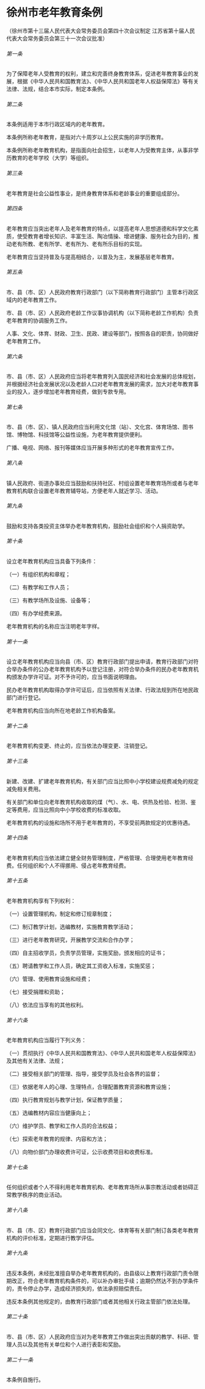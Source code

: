 # 徐州市老年教育条例

<!-- INFO END -->

（徐州市第十三届人民代表大会常务委员会第四十次会议制定 江苏省第十届人民代表大会常务委员会第三十一次会议批准）

###### 第一条

为了保障老年人受教育的权利，建立和完善终身教育体系，促进老年教育事业的发展，根据《中华人民共和国教育法》、《中华人民共和国老年人权益保障法》等有关法律、法规，结合本市实际，制定本条例。

###### 第二条

本条例适用于本市行政区域内的老年教育。

本条例所称老年教育，是指对六十周岁以上公民实施的非学历教育。

本条例所称老年教育机构，是指面向社会招生，以老年人为受教育主体，从事非学历教育的老年学校（大学）等组织。

###### 第三条

老年教育是社会公益性事业，是终身教育体系和老龄事业的重要组成部分。

###### 第四条

老年教育应当突出老年人及老年教育的特点，以提高老年人思想道德和科学文化素质，使受教育者增长知识、丰富生活、陶冶情操、增进健康、服务社会为目的，推动老有所教、老有所学、老有所为、老有所乐目标的实现。

老年教育应当坚持普及与提高相结合，以普及为主，发展基层老年教育。

###### 第五条

市、县（市、区）人民政府教育行政部门（以下简称教育行政部门）主管本行政区域内的老年教育工作。

市、县（市、区）人民政府老龄工作议事协调机构（以下简称老龄工作机构）负责老年教育的协调服务工作。

人事、文化、体育、财政、卫生、民政、建设等部门，按照各自的职责，协同做好老年教育工作。

###### 第六条

市、县（市、区）人民政府应当将老年教育列入国民经济和社会发展的总体规划，并根据经济社会发展状况以及老龄人口对老年教育发展的需求，加大对老年教育事业的投入，逐步增加老年教育经费，做到专款专用。

###### 第七条

市、县（市、区）、镇人民政府应当利用文化馆（站）、文化宫、体育场馆、图书馆、博物馆、科技馆等公益性设施，为老年教育提供便利。

广播、电视、网络、报刊等媒体应当开展多种形式的老年教育宣传工作。

###### 第八条

镇人民政府、街道办事处应当鼓励和扶持社区、村组设置老年教育场所或者与老年教育机构联合设置老年教育辅导站，方便老年人就近学习、活动。

###### 第九条

鼓励和支持各类投资主体举办老年教育机构，鼓励社会组织和个人捐资助学。

###### 第十条

设立老年教育机构应当具备下列条件：

（一）有组织机构和章程；

（二）有教学和工作人员；

（三）有教学场所及设施、设备等；

（四）有办学经费来源。

老年教育机构的名称应当注明老年字样。

###### 第十一条

设立老年教育机构应当向县（市、区）教育行政部门提出申请，教育行政部门对符合举办条件的公办老年教育机构予以登记注册，对符合举办条件的民办老年教育机构颁发办学许可证。对不予许可的，应当书面说明理由。

民办老年教育机构取得办学许可证后，应当依照有关法律、行政法规到所在地民政部门进行登记。

老年教育机构应当向所在地老龄工作机构备案。

###### 第十二条

老年教育机构变更、终止的，应当依法办理变更、注销登记。

###### 第十三条

新建、改建、扩建老年教育机构，有关部门应当比照中小学校建设规费减免的规定减免相关费用。

有关部门和单位向老年教育机构收取的煤（气）、水、电、供热及检验、检测、鉴定等费用，应当比照向中小学校收费的标准收取。

老年教育机构的设施和场所不用于老年教育的，不享受前两款规定的优惠待遇。

###### 第十四条

老年教育机构应当依法建立健全财务管理制度，严格管理、合理使用老年教育经费。任何组织和个人不得挪用、侵占老年教育经费。

###### 第十五条

老年教育机构享有下列权利：

（一）设置管理机构，制定和修订规章制度；

（二）制订教学计划，选编教材，实施教育教学活动；

（三）进行老年教育研究，开展教学交流和合作办学；

（四）自主招收学员，负责学员管理，实施奖励，颁发相应的证书；

（五）聘请教学和工作人员，确定其工资收入标准，实施奖惩；

（六）管理、使用教育设施和经费；

（七）接受捐赠和资助；

（八）依法应当享有的其他权利。

###### 第十六条

老年教育机构应当履行下列义务：

（一）贯彻执行《中华人民共和国教育法》、《中华人民共和国老年人权益保障法》及其他有关法律、法规；

（二）接受相关部门的管理、指导，接受学员及社会各界的监督；

（三）依据老年人的心理、生理特点，合理配置教育资源和教育设施；

（四）执行教育规划与教学计划，保证教学质量；

（五）选编教材内容应当健康向上；

（六）维护学员、教学和工作人员的合法权益；

（七）探索老年教育的规律、内容和方法；

（八）向物价部门办理收费许可证，公示收费项目和收费标准。

###### 第十七条

任何组织或者个人不得利用老年教育机构、老年教育场所从事宗教活动或者妨碍正常教学秩序的商业活动。

###### 第十八条

市、县（市、区）教育行政部门应当会同文化、体育等有关部门制订各类老年教育机构的评价标准，定期进行教学评估。

###### 第十九条

违反本条例，未经批准擅自举办老年教育机构的，由县级以上教育行政部门责令限期改正，符合老年教育机构条件的，可以补办审批手续；逾期仍然达不到办学条件的，责令停止办学，造成经济损失的，依法承担赔偿责任。

违反本条例其他规定的，由教育行政部门或者其他相关行政主管部门依法处理。

###### 第二十条

市、县（市、区）人民政府应当对为老年教育工作做出突出贡献的教学、科研、管理人员以及其他有关单位和个人进行表彰和奖励。

###### 第二十一条

本条例自施行。
